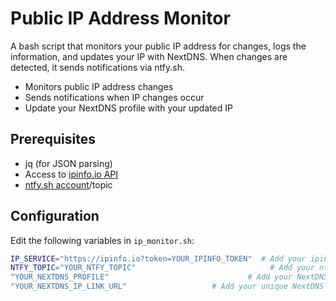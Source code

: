 # Public IP Address Monitor

A bash script that monitors your public IP address for changes, logs the information, and updates your IP with NextDNS. When changes are detected, it sends notifications via ntfy.sh.

- Monitors public IP address changes
- Sends notifications when IP changes occur
- Update your NextDNS profile with your updated IP

## Prerequisites

- jq (for JSON parsing)
- Access to [ipinfo.io API](https://ipinfo.io/signup)
- [ntfy.sh account](https://ntfy.sh/signup)/topic

## Configuration

Edit the following variables in `ip_monitor.sh`:

```bash
IP_SERVICE="https://ipinfo.io?token=YOUR_IPINFO_TOKEN"  # Add your ipinfo.io token
NTFY_TOPIC="YOUR_NTFY_TOPIC"                              # Add your ntfy.sh topic
"YOUR_NEXTDNS_PROFILE"                               # Add your NextDNS profile id
"YOUR_NEXTDNS_IP_LINK_URL"                   # Add your unique NextDNS IP link URL
```